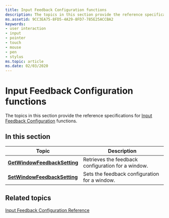 ```yaml
---
title: Input Feedback Configuration functions
description: The topics in this section provide the reference specifications for Input Feedback Configuration functions.
ms.assetid: 9CC3EA75-8FD5-4A29-8FD7-785E25ACCBA2
keywords:
- user interaction
- input
- pointer
- touch
- mouse
- pen
- stylus
ms.topic: article
ms.date: 02/03/2020
---
```


# Input Feedback Configuration functions

The topics in this section provide the reference specifications for [Input Feedback Configuration](input-feedback-configuration-portal.md) functions.

## In this section

| Topic                                                                   | Description                                                   |
|-------------------------------------------------------------------------|---------------------------------------------------------------|
| [**GetWindowFeedbackSetting**](/windows/win32/api/Winuser/nf-winuser-getwindowfeedbacksetting)<br/> | Retrieves the feedback configuration for a window.<br/> |
| [**SetWindowFeedbackSetting**](/windows/win32/api/Winuser/nf-winuser-setwindowfeedbacksetting)<br/> | Sets the feedback configuration for a window.<br/>      |

## Related topics

[Input Feedback Configuration Reference](input-feedback-configuration-reference.md)
